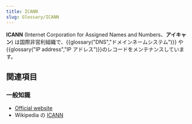 ```yaml
---
title: ICANN
slug: Glossary/ICANN
---
```


**ICANN** (Internet Corporation for Assigned Names and Numbers、**アイキャン**) は国際非営利組織で、{{glossary("DNS","ドメインネームシステム")}} や {{glossary("IP address","IP アドレス")}}のレコードをメンテナンスしています。

## 関連項目

### 一般知識

- [Official website](https://www.icann.org/)
- Wikipedia の [ICANN](https://ja.wikipedia.org/wiki/ICANN)
